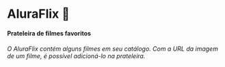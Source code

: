 # AluraFlix :movie_camera:

#### Prateleira de filmes favoritos

###### O AluraFlix contém alguns filmes em seu catálogo. Com a URL da imagem de um filme, é possível adicioná-lo na prateleira.
